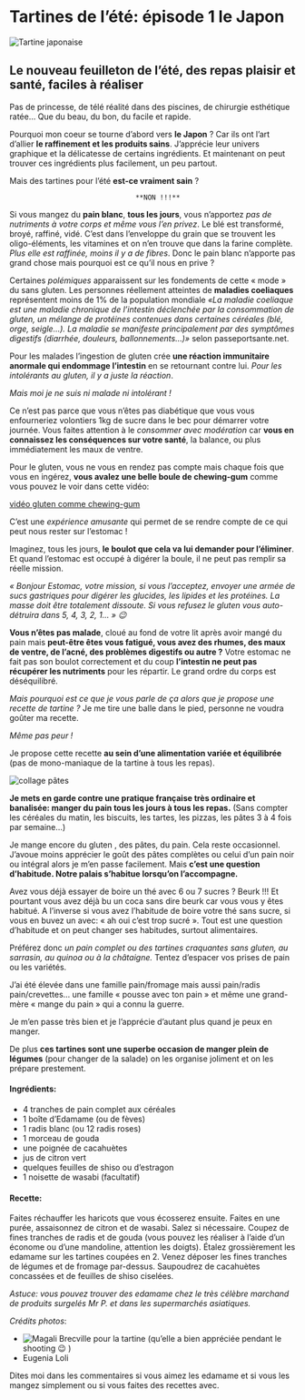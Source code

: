 # Tartines de l’été: épisode 1 le Japon

 ![Tartine japonaise](img/imgGrande/tartine-japon.jpg)

## Le nouveau feuilleton de l’été, des repas plaisir et santé, faciles à réaliser

Pas de princesse, de télé réalité dans des piscines, de chirurgie esthétique ratée… Que du beau, du bon, du facile et rapide. 

Pourquoi mon coeur se tourne d’abord vers **le Japon** ? Car ils ont l’art d’allier **le raffinement et les produits sains**. J’apprécie leur univers graphique et la délicatesse de certains ingrédients. Et maintenant on peut trouver ces ingrédients plus facilement, un peu partout.

Mais des tartines pour l’été **est-ce vraiment sain** ?

                                   **NON !!!**

Si vous mangez du **pain blanc**, **tous les jours**, vous n’apportez *pas de nutriments à votre corps et même vous l’en privez*.
Le blé est transformé, broyé, raffiné, vidé. C’est dans l’enveloppe du grain que se trouvent les oligo-éléments, les vitamines et on n’en trouve que dans la farine complète. *Plus elle est raffinée, moins il y a de fibres*. Donc le pain blanc n’apporte pas grand chose mais pourquoi est ce qu’il nous en prive ?

Certaines *polémiques* apparaissent sur les fondements de cette « mode » du sans gluten. Les personnes réellement atteintes de **maladies coeliaques** représentent moins de 1% de la population mondiale
*«La maladie coeliaque est une maladie chronique de l’intestin déclenchée par la consommation de gluten, un mélange de protéines contenues dans certaines céréales (blé, orge, seigle…). La maladie se manifeste principalement par des symptômes digestifs (diarrhée, douleurs, ballonnements…)»* selon passeportsante.net.

Pour les malades l’ingestion de gluten crée **une réaction immunitaire anormale qui endommage l’intestin** en se retournant contre lui. *Pour les intolérants au gluten, il y a juste la réaction*.

*Mais moi je ne suis ni malade ni intolérant !*

Ce n’est pas parce que vous n’êtes pas diabétique que vous vous enfourneriez volontiers 1kg de sucre dans le bec pour démarrer votre journée. Vous faites attention à le *consommer avec modération* car **vous en connaissez les conséquences sur votre santé**, la balance, ou plus immédiatement les maux de ventre.

Pour le gluten, vous ne vous en rendez pas compte mais chaque fois que vous en ingérez, **vous avalez une belle boule de chewing-gum** comme vous pouvez le voir dans cette vidéo:

[vidéo gluten comme chewing-gum](https://youtu.be/zDEcvSc2UKA)

C’est une *expérience amusante* qui permet de se rendre compte de ce qui peut nous rester sur l’estomac !

Imaginez, tous les jours, **le boulot que cela va lui demander pour l’éliminer**.
Et quand l’estomac est occupé à digérer la boule, il ne peut pas remplir sa réelle mission.

*« Bonjour Estomac, votre mission, si vous l’acceptez, envoyer une armée de sucs gastriques pour digérer les glucides, les lipides et les protéines. La masse doit être totalement dissoute. Si vous refusez le gluten vous auto-détruira dans 5, 4, 3, 2, 1… » 😉*

**Vous n’êtes pas malade**, cloué au fond de votre lit après avoir mangé du pain mais **peut-être êtes vous fatigué, vous avez des rhumes, des maux de ventre, de l’acné, des problèmes digestifs ou autre ?**
Votre estomac ne fait pas son boulot correctement et du coup **l’intestin ne peut pas récupérer les nutriments** pour les répartir.
Le grand ordre du corps est déséquilibré.

*Mais pourquoi est ce que je vous parle de ça alors que je propose une recette de tartine ?*
Je me tire une balle dans le pied, personne ne voudra goûter ma recette.

*Même pas peur !*

Je propose cette recette **au sein d’une alimentation variée et équilibrée** (pas de mono-maniaque de la tartine à tous les repas).

![collage pâtes](img.collage-pates.jpg)

**Je mets en garde contre une pratique française très ordinaire et banalisée: manger du pain tous les jours à tous les repas.**
(Sans compter les céréales du matin, les biscuits, les tartes, les pizzas, les pâtes 3 à 4 fois par semaine…)

Je mange encore du gluten , des pâtes, du pain. Cela reste occasionnel.
J’avoue moins apprécier le goût des pâtes complètes ou celui d’un pain noir ou intégral alors je m’en passe facilement.
Mais **c’est une question d’habitude. Notre palais s’habitue lorsqu’on l’accompagne.**

Avez vous déjà essayer de boire un thé avec 6 ou 7 sucres ? Beurk !!! Et pourtant vous avez déjà bu un coca sans dire beurk car vous vous y êtes habitué.
A l’inverse si vous avez l’habitude de boire votre thé sans sucre, si vous en buvez un avec: « ah oui c’est trop sucré ».
Tout est une question d’habitude et on peut changer ses habitudes, surtout alimentaires.

Préférez donc *un pain complet ou des tartines craquantes sans gluten, au sarrasin, au quinoa ou à la châtaigne.*
Tentez d’espacer vos prises de pain ou les variétés.

J’ai été élevée dans une famille pain/fromage mais aussi pain/radis pain/crevettes… une famille « pousse avec ton pain » et même une grand-mère « mange du pain » qui a connu la guerre.

Je m’en passe très bien et je l’apprécie d’autant plus quand je peux en manger.

De plus **ces tartines sont une superbe occasion de manger plein de légumes** (pour changer de la salade) on les organise joliment et on les prépare prestement.

#### Ingrédients:

* 4 tranches de pain complet aux céréales
* 1 boîte d’Edamame (ou de fèves)
* 1 radis blanc (ou 12 radis roses)
* 1 morceau de gouda
* une poignée de cacahuètes
* jus de citron vert
* quelques feuilles de shiso ou d’estragon
* 1 noisette de wasabi (facultatif)

#### Recette:

Faites réchauffer les haricots que vous écosserez ensuite.
Faites en une purée, assaisonnez de citron et de wasabi.
Salez si nécessaire.
Coupez de fines tranches de radis et de gouda (vous pouvez les réaliser à l’aide d’un économe ou d’une mandoline, attention les doigts).
Étalez grossièrement les edamame sur les tartines coupées en 2.
Venez déposer les fines tranches de légumes et de fromage par-dessus.
Saupoudrez de cacahuètes concassées et de feuilles de shiso ciselées.

*Astuce: vous pouvez trouver des edamame chez le très célèbre marchand de produits surgelés Mr P. et dans les supermarchés asiatiques.*

*Crédits photos*:
* ![Magali Brecville](http://magalibrecville-photographe.fr/) pour la tartine (qu’elle a bien appréciée pendant le shooting 😉 )
* Eugenia Loli

Dites moi dans les commentaires si vous aimez les edamame et si vous les mangez simplement ou si vous faites des recettes avec.